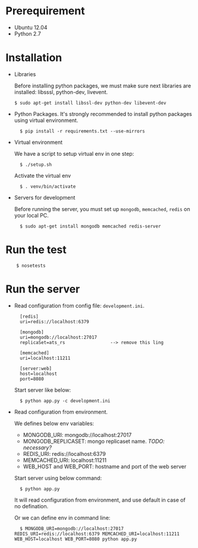 # Prerequirement

- Ubuntu 12.04
- Python 2.7

# Installation

-   Libraries

    Before installing python packages, we must make sure next libraries are installed: libsssl, python-dev, livevent.

        $ sudo apt-get install libssl-dev python-dev libevent-dev

- Python Packages. It's strongly recommended to install python packages using virtual environment.

        $ pip install -r requirements.txt --use-mirrors

- Virtual environment

    We have a script to setup virtual env in one step:

        $ ./setup.sh

    Activate the virtual env

        $ . venv/bin/activate

- Servers for development 
    
     Before running the server, you must set up `mongodb`, `memcached`, `redis` on your local PC.

        $ sudo apt-get install mongodb memcached redis-server

# Run the test

        $ nosetests

# Run the server
  
- Read configuration from config file: `development.ini`.

        [redis]
        uri=redis://localhost:6379

        [mongodb]
        uri=mongodb://localhost:27017
        replicaSet=ats_rs                 --> remove this ling

        [memcached]
        uri=localhost:11211

        [server:web]
        host=localhost
        port=8080
    
    Start server like below:

        $ python app.py -c development.ini

- Read configuration from environment.

    We defines below env variables:

    - MONGODB_URI: mongodb://localhost:27017
    - MONGODB_REPLICASET: mongo replicaset name. *TODO: necessary?*
    - REDIS_URI: redis://localhost:6379
    - MEMCACHED_URI: localhost:11211
    - WEB_HOST and WEB_PORT: hostname and port of the web server

    Start server using below command:

        $ python app.py

    It will read configuration from environment, and use default in case of no defination.
    
    Or we can define env in command line:

        $ MONGODB_URI=mongodb://localhost:27017 REDIS_URI=redis://localhost:6379 MEMCACHED_URI=localhost:11211 WEB_HOST=localhost WEB_PORT=8080 python app.py
